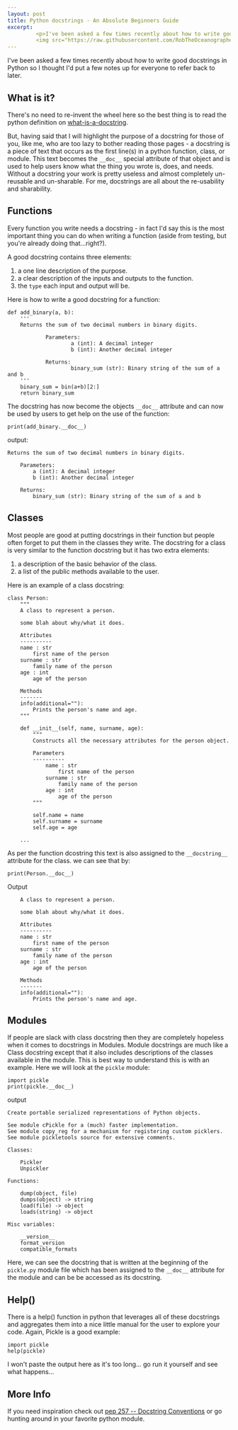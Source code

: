 ```yaml
---
layout: post
title: Python docstrings - An Absolute Beginners Guide
excerpt:
         <p>I've been asked a few times recently about how to write good docstrings in Python so I thought I'd put a few notes up for everyone to refer back to later.</p>
         <img src="https://raw.githubusercontent.com/RobTheOceanographer/robtheoceanographer.github.io/master/images/docstring.png" alt="docstring_cartoon" style="width:640px;height:290px;">
---
```

I've been asked a few times recently about how to write good docstrings in Python so I thought I'd put a few notes up for everyone to refer back to later.

## What is it?

There's no need to re-invent the wheel here so the best thing is to read the python definition on [what-is-a-docstring](https://www.python.org/dev/peps/pep-0257/#what-is-a-docstring).

But, having said that I will highlight the purpose of a docstring for those of you, like me, who are too lazy to bother reading those pages - a docstring is a piece of text that occurs as the first line(s) in a python function, class, or module. This text becomes the `__doc__` special attribute of that object and is used to help users know what the thing you wrote is, does, and needs. Without a docstring your work is pretty useless and almost completely un-reusable and un-sharable. For me, docstrings are all about the re-usability and sharability.

## Functions
Every function you write needs a docstring - in fact I'd say this is the most important thing you can do when writing a function (aside from testing, but you're already doing that...right?).

A good docstring contains three elements:

1. a one line description of the purpose.
2. a clear description of the inputs and outputs to the function.
3. the `type` each input and output will be.

Here is how to write a good docstring for a function:

```
def add_binary(a, b):
    '''
    Returns the sum of two decimal numbers in binary digits.

            Parameters:
                    a (int): A decimal integer
                    b (int): Another decimal integer

            Returns:
                    binary_sum (str): Binary string of the sum of a and b
    '''
    binary_sum = bin(a+b)[2:]
    return binary_sum
```

The docstring has now become the objects `__doc__` attribute and can now be used by users to get help on the use of the function:
```
print(add_binary.__doc__)
```
output:
```
Returns the sum of two decimal numbers in binary digits.

    Parameters:
        a (int): A decimal integer
        b (int): Another decimal integer

    Returns:
        binary_sum (str): Binary string of the sum of a and b
```


## Classes
Most people are good at putting docstrings in their function but people often forget to put them in the classes they write. The docstring for a class is very similar to the function docstring but it has two extra elements:

 1. a description of the basic behavior of the class.
 2. a list of the public methods available to the user.

Here is an example of a class docstring:

```
class Person:
    """
    A class to represent a person.

    some blah about why/what it does.

    Attributes
    ----------
    name : str
        first name of the person
    surname : str
        family name of the person
    age : int
        age of the person

    Methods
    -------
    info(additional=""):
        Prints the person's name and age.
    """

    def __init__(self, name, surname, age):
        """
        Constructs all the necessary attributes for the person object.

        Parameters
        ----------
            name : str
                first name of the person
            surname : str
                family name of the person
            age : int
                age of the person
        """

        self.name = name
        self.surname = surname
        self.age = age

    ...
```

As per the function dcostring this text is also assigned to the `__docstring__` attribute for the class.
we can see that by:

```
print(Person.__doc__)
```
Output
```
    A class to represent a person.

    some blah about why/what it does.

    Attributes
    ----------
    name : str
        first name of the person
    surname : str
        family name of the person
    age : int
        age of the person

    Methods
    -------
    info(additional=""):
        Prints the person's name and age.
```


## Modules
If people are slack with class docstring then they are completely hopeless when it comes to docstrings in Modules. Module docstrings are much like a Class docstring except that it also includes descriptions of the classes available in the module. This is best way to understand this is with an example. Here we will look at the `pickle`  module:

```
import pickle
print(pickle.__doc__)
```
output
```
Create portable serialized representations of Python objects.

See module cPickle for a (much) faster implementation.
See module copy_reg for a mechanism for registering custom picklers.
See module pickletools source for extensive comments.

Classes:

    Pickler
    Unpickler

Functions:

    dump(object, file)
    dumps(object) -> string
    load(file) -> object
    loads(string) -> object

Misc variables:

    __version__
    format_version
    compatible_formats
```
Here, we can see the docstring that is written at the beginning of the `pickle.py` module file which has been assigned to the `__doc__` attribute for the module and can be be accessed as its docstring.

## Help()
There is a help() function in python that leverages all of these docstrings and aggregates them into a nice little manual for the user to explore your code. Again, Pickle is a good example:

```
import pickle
help(pickle)
```
I won't paste the output here as it's too long... go run it yourself and see what happens...


## More Info

If you need inspiration check out [pep 257 -- Docstring Conventions](https://www.python.org/dev/peps/pep-0257/) or go hunting around in your favorite python module.
